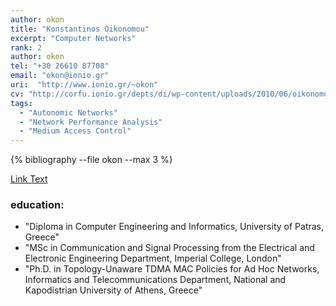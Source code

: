 ```yaml
---
author: okon
title: "Konstantinos Oikonomou"
excerpt: "Computer Networks"
rank: 2
author: okon
tel: "+30 26610 87708"
email: "okon@ionio.gr"
uri:  "http://www.ionio.gr/~okon"
cv: "http://corfu.ionio.gr/depts/di/wp-content/uploads/2010/06/oikonomou_cv_gr_2011.pdf"
tags:
  - "Autonomic Networks"
  - "Network Performance Analysis"
  - "Medium Access Control"
---
```


{% bibliography --file okon --max 3 %}

<a href="http://localhost:4000/scholardi/scholars0/okon/" class="btn btn--primary">Link Text</a>


### education:
  - "Diploma in Computer Engineering and Informatics, University of Patras, Greece"
  - "MSc in Communication and Signal Processing from the Electrical and Electronic Engineering Department, Imperial College, London"
  - "Ph.D. in Topology-Unaware TDMA MAC Policies for Ad Hoc Networks, Informatics and Telecommunications Department, National and Kapodistrian University of Athens, Greece"
